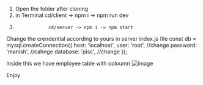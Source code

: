 1. Open the folder after cloning
2. in Terminal    cd/client -> npm i -> npm run dev
3.                 cd/server -> npm i -> npm start

Change the crendential according to yours in server index.js file
const db = mysql.createConnection({
  host: 'localhost', 
  user: 'root',         //change
  password: 'manish',    //cahnge
  database: 'pisc',      //change
});

Inside this we have employee table with coloumn
![image](https://github.com/user-attachments/assets/cac9c623-0d71-4813-9c53-01592e5ce0d8)

Enjoy

